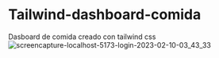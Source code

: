 # Tailwind-dashboard-comida
Dasboard de comida creado con tailwind css
![screencapture-localhost-5173-login-2023-02-10-03_43_33](https://user-images.githubusercontent.com/92962731/218021354-416e5fa2-3a21-40cc-94b8-0e9924fee623.png)
